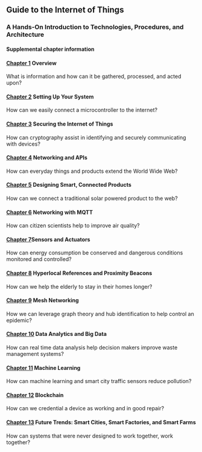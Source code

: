 ## Guide to the Internet of Things
### A Hands-On Introduction to Technologies, Procedures, and Architecture

#### Supplemental chapter information

#### [Chapter 1](https://github.com/internetofthingsbook/home/edit/main/chapter1.md) Overview 
What is information and how can it be gathered, processed, and acted upon?

#### [Chapter 2](https://github.com/internetofthingsbook/home/edit/main/chapter2.md) Setting Up Your System 
How can we easily connect a microcontroller to the internet? 

#### [Chapter 3](https://github.com/internetofthingsbook/home/edit/main/chapter3.md) Securing the Internet of Things 
How can cryptography assist in identifying and securely communicating with devices? 

#### [Chapter 4](https://github.com/internetofthingsbook/home/edit/main/chapter4.md) Networking and APIs 
How can everyday things and products extend the World Wide Web?  

#### [Chapter 5](https://github.com/internetofthingsbook/home/edit/main/chapter5.md) Designing Smart, Connected Products 
How can we connect a traditional solar powered product to the web? 


#### [Chapter 6](https://github.com/internetofthingsbook/home/edit/main/chapter6.md) Networking with MQTT
How can citizen scientists help to improve air quality? 

#### [Chapter 7](https://github.com/internetofthingsbook/home/edit/main/chapter7.md)Sensors and Actuators 
How can energy consumption be conserved and dangerous conditions monitored and controlled?

#### [Chapter 8](https://github.com/internetofthingsbook/home/edit/main/chapter8.md) Hyperlocal References and Proximity Beacons
How can we help the elderly to stay in their homes longer? 

#### [Chapter 9](https://github.com/internetofthingsbook/home/edit/main/chapter9.md) Mesh Networking 
How we can leverage graph theory and hub identification to help control an epidemic?

#### [Chapter 10](https://github.com/internetofthingsbook/home/edit/main/chapter10.md) Data Analytics and Big Data  
How can real time data analysis help decision makers improve waste management systems? 

#### [Chapter 11](https://github.com/internetofthingsbook/home/edit/main/chapter11.md) Machine Learning 
How can machine learning and smart city traffic sensors reduce pollution? 

#### [Chapter 12](https://github.com/internetofthingsbook/home/edit/main/chapter12.md) Blockchain 
How can we credential a device as working and in good repair? 

#### [Chapter 13](https://github.com/internetofthingsbook/home/edit/main/chapter13.md) Future Trends: Smart Cities, Smart Factories, and Smart Farms 
How can systems that were never designed to work together, work together?   
